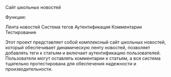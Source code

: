 Сайт школьных новостей

Функции:

Лента новостей
Система тегов
Аутентификация
Комментарии
Тестирование

Этот проект представляет собой комплексный сайт школьных новостей, который обеспечивает динамическую ленту новостей, позволяет добавлять теги к статьям и включает аутентификацию пользователей. Пользователи могут оставлять комментарии к статьям, а вся система тщательно протестирована для обеспечения надежности и производительности.
